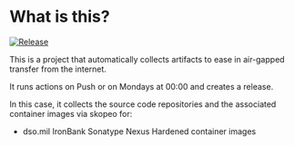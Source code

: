# What is this?

[![Release](https://github.com/amentumcms/Collector-Nexus-IB/actions/workflows/collect-main.yml/badge.svg?branch=main)](https://github.com/amentumcms/Collector-Nexus-IB/actions/workflows/collect-main.yml)

This is a project that automatically collects artifacts to ease in air-gapped transfer from the internet.

It runs actions on Push or on Mondays at 00:00 and creates a release.

In this case, it collects the source code repositories and the associated container images via skopeo for:

- dso.mil IronBank Sonatype Nexus Hardened container images
